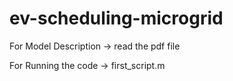 # ev-scheduling-microgrid

For Model Description -> read the pdf file

For Running the code -> first_script.m
